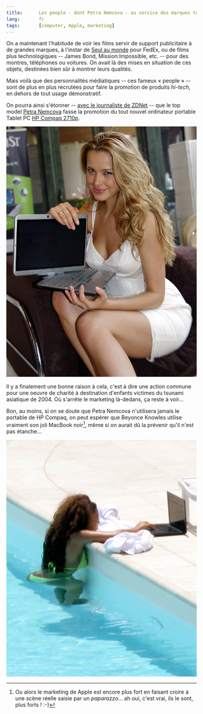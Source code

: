 ```yaml
---
title:      Les people - dont Petra Nemcova - au service des marques technologiques
lang:       fr
tags:       [computer, Apple, marketing]
---
```


On a maintenant l'habitude de voir les films servir de support publicitaire à de grandes marques, à l'instar de [Seul au monde](/2001/02/seul-au-monde-cast-away.html) pour FedEx, ou de films plus technologiques -- James Bond, Mission:Impossible, etc. -- pour des montres, téléphones ou voitures. On avait là des mises en situation de ces objets, destinées bien sûr à montrer leurs qualités.


Mais voilà que des personnalités médiatiques -- ces fameux « people » -- sont de plus en plus recrutées pour faire la promotion de produits *hi-tech*, en dehors de tout usage démonstratif.

On pourra ainsi s'étonner -- [avec le journaliste de ZDNet](http://community.zdnet.co.uk/blog/0,1000000567,10005368o-2000331760b,00.htm) -- que le top model [Petra Nemcova](http://www.petranemcova.org/) fasse la promotion du tout nouvel ordinateur portable Tablet PC [HP Compaq 2710p](http://www.tabletpccorner.net/content/view/2811/27/).

![](petra-nemcova-portable.jpg "Petra Nemcova « vend » le nouveau portable de HP")

Il y a finalement une bonne raison à cela, c'est à dire une action commune pour une oeuvre de charité à destination d'enfants victimes du tsunami asiatique de 2004. Où s'arrête le marketing là-dedans, ça reste à voir…

Bon, au moins, si on se doute que Petra Nemcova n'utilisera jamais le portable de HP Compaq, on peut espérer que Beyonce Knowles utilise vraiment son joli MacBook noir[^1], même si on aurait dû la prévenir qu'il n'est pas étanche…

![](beyonce-knowles-macbook.jpg "Beyonce utilise son MacBook noir même à la piscine. Pas très glamour comme photo, il faut l'avouer…")

[^1]: Ou alors le marketing de Apple est encore plus fort en faisant croire à une scène réelle saisie par un *paparazzo*… ah oui, c'est vrai, ils le sont, plus forts ! :-)
